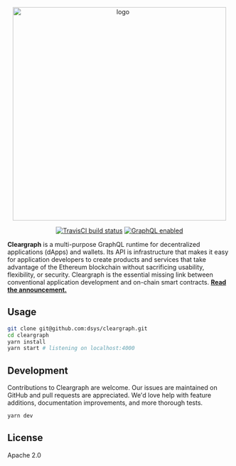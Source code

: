 <p align="center"><img src="https://raw.githubusercontent.com/dsys/cleargraph/master/resources/logo.png" alt="logo" width="480" /></p>

<p align="center"><a href="https://travis-ci.org/dsys/cleargraph"><img src="https://travis-ci.org/dsys/cleargraph.svg?branch=master" alt="TravisCI build status" /></a> <a href="http://kubernetes.io"><img src="https://img.shields.io/badge/graphql-enabled-brightgreen.svg?style=flat" alt="GraphQL enabled" /></a>

**Cleargraph** is a multi-purpose GraphQL runtime for decentralized applications (dApps) and wallets. Its API is infrastructure that makes it easy for application developers to create products and services that take advantage of the Ethereum blockchain without sacrificing usability, flexibility, or security. Cleargraph is the essential missing link between conventional application development and on-chain smart contracts. [**Read the announcement.**](https://medium.com/dsys/build-the-next-big-decentralized-application-with-cleargraph-4b1f34d2675)

## Usage

```sh
git clone git@github.com:dsys/cleargraph.git
cd cleargraph
yarn install
yarn start # listening on localhost:4000
```

## Development

Contributions to Cleargraph are welcome. Our issues are maintained on GitHub and pull requests are appreciated. We'd love help with feature additions, documentation improvements, and more thorough tests.

```sh
yarn dev
```

## License

Apache 2.0
